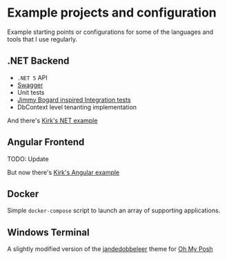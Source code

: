 # Example projects and configuration

Example starting points or configurations for some of the languages and tools that I use regularly.

## .NET Backend

- `.NET 5` API
- [Swagger](https://swagger.io/)
- Unit tests
- [Jimmy Bogard inspired Integration tests](https://jimmybogard.com/integration-testing-with-xunit/)
- DbContext level tenanting implementation

And there's [Kirk's NET example](https://github.com/serpent5/Serpent5.DotNet)

## Angular Frontend

TODO: Update

But now there's [Kirk's Angular example](https://github.com/serpent5/ng-app)

## Docker

Simple `docker-compose` script to launch an array of supporting applications.

## Windows Terminal

A slightly modified version of the [jandedobbeleer](https://ohmyposh.dev/docs/themes#jandedobbeleer) theme for [Oh My Posh](https://ohmyposh.dev/)
